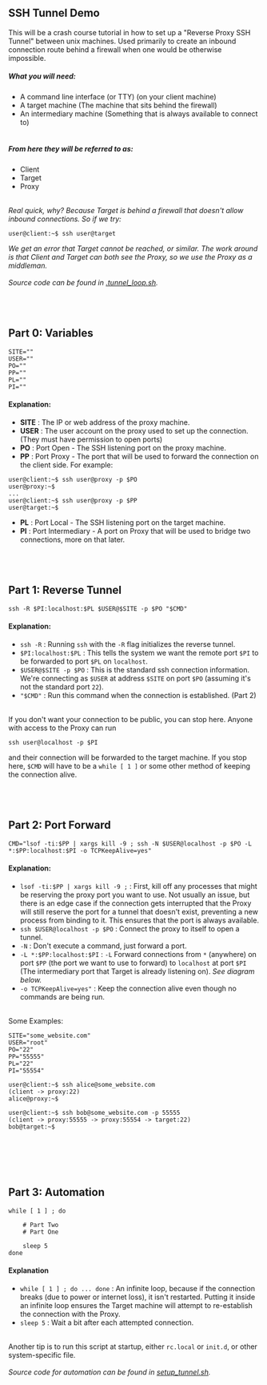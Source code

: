 ## SSH Tunnel Demo
This will be a crash course tutorial in how to set up a "Reverse Proxy SSH Tunnel" between unix machines.
Used primarily to create an inbound connection route behind a firewall when one would be otherwise impossible.


##### What you will need:
- A command line interface (or TTY) (on your client machine)
- A target machine (The machine that sits behind the firewall)
- An intermediary machine (Something that is always available to connect to)
<br><br>

##### From here they will be referred to as:
- Client
- Target
- Proxy
<br><br>

*Real quick, why? Because Target is behind a firewall that doesn't allow inbound connections. So if we try:*
```
user@client:~$ ssh user@target
```
*We get an error that Target cannot be reached, or similar. The work around is that Client and Target can both see the Proxy, so we use the Proxy as a middleman.*
<br><br>
*Source code can be found in [.tunnel_loop.sh](https://github.com/izcet/ssh_tunnel/blob/master/.tunnel_loop.sh).*
<br><br>
<br><br>

## Part 0: Variables
```
SITE=""
USER=""
PO=""
PP=""
PL=""
PI=""
```
#### Explanation:
- **SITE** : The IP or web address of the proxy machine.
- **USER** : The user account on the proxy used to set up the connection. (They must have permission to open ports)
- **PO** : Port Open - The SSH listening port on the proxy machine.
- **PP** : Port Proxy - The port that will be used to forward the connection on the client side. For example:
```
user@client:~$ ssh user@proxy -p $PO
user@proxy:~$
...
user@client:~$ ssh user@proxy -p $PP
user@target:~$
```
- **PL** : Port Local - The SSH listening port on the target machine.
- **PI** : Port Intermediary - A port on Proxy that will be used to bridge two connections, more on that later.
<br><br>
<br><br>

## Part 1: Reverse Tunnel
```
ssh -R $PI:localhost:$PL $USER@$SITE -p $PO "$CMD"
```
#### Explanation:
- `ssh -R` : Running `ssh` with the `-R` flag initializes the reverse tunnel.
- `$PI:localhost:$PL` : This tells the system we want the remote port `$PI` to be forwarded to port `$PL` on `localhost`.
- `$USER@$SITE -p $PO` : This is the standard ssh connection information. We're connecting as `$USER` at address `$SITE` on port `$PO` (assuming it's not the standard port `22`).
- `"$CMD"` : Run this command when the connection is established. (Part 2)
<br><br>

If you don't want your connection to be public, you can stop here. Anyone with access to the Proxy can run
```
ssh user@localhost -p $PI
``` 
and their connection will be forwarded to the target machine. If you stop here, `$CMD` will have to be a `while [ 1 ]` or some other method of keeping the connection alive.
<br><br>
<br><br>

## Part 2: Port Forward
```
CMD="lsof -ti:$PP | xargs kill -9 ; ssh -N $USER@localhost -p $PO -L *:$PP:localhost:$PI -o TCPKeepAlive=yes"
```
#### Explanation:
- `lsof -ti:$PP | xargs kill -9 ;` : First, kill off any processes that might be reserving the proxy port you want to use. Not usually an issue, but there is an edge case if the connection gets interrupted that the Proxy will still reserve the port for a tunnel that doesn't exist, preventing a new process from binding to it. This ensures that the port is always available.
- `ssh $USER@localhost -p $PO` : Connect the proxy to itself to open a tunnel.
- `-N` : Don't execute a command, just forward a port.
- `-L *:$PP:localhost:$PI` : `-L` Forward connections from `*` (anywhere) on port `$PP` (the port we want to use to forward) to `localhost` at port `$PI` (The intermediary port that Target is already listening on). *See diagram below.*
- `-o TCPKeepAlive=yes"` : Keep the connection alive even though no commands are being run.
<br><br>

Some Examples:
```
SITE="some_website.com"
USER="root"
PO="22"
PP="55555"
PL="22"
PI="55554"
```
```
user@client:~$ ssh alice@some_website.com
(client -> proxy:22)
alice@proxy:~$
```
```
user@client:~$ ssh bob@some_website.com -p 55555
(client -> proxy:55555 -> proxy:55554 -> target:22)
bob@target:~$
```
<br><br>
<br><br>

## Part 3: Automation
```
while [ 1 ] ; do

	# Part Two
	# Part One
	
	sleep 5
done
```
#### Explanation
- `while [ 1 ] ; do ... done` : An infinite loop, because if the connection breaks (due to power or internet loss), it isn't restarted. Putting it inside an infinite loop ensures the Target machine will attempt to re-establish the connection with the Proxy.
- `sleep 5` : Wait a bit after each attempted connection.
<br><br>

Another tip is to run this script at startup, either `rc.local` or `init.d`, or other system-specific file.
<br><br>
*Source code for automation can be found in [setup_tunnel.sh](https://github.com/izcet/ssh_tunnel/blob/master/setup_tunnel.sh).*
